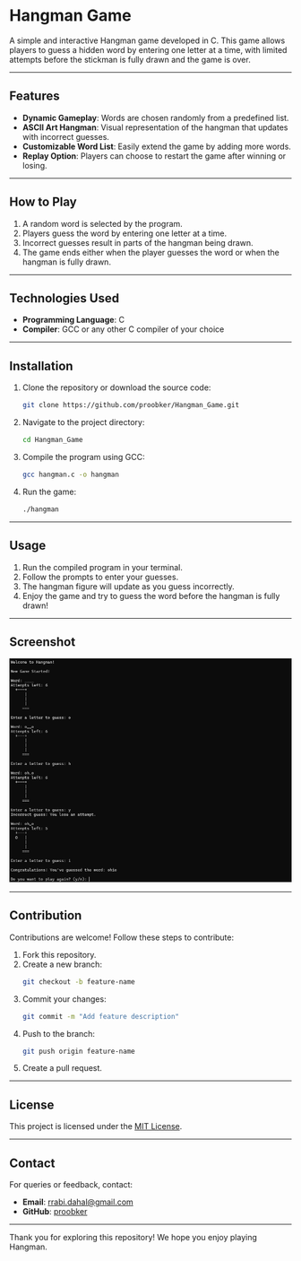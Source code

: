 
# Hangman Game

A simple and interactive Hangman game developed in C. This game allows players to guess a hidden word by entering one letter at a time, with limited attempts before the stickman is fully drawn and the game is over.

---

## Features

- **Dynamic Gameplay**: Words are chosen randomly from a predefined list.
- **ASCII Art Hangman**: Visual representation of the hangman that updates with incorrect guesses.
- **Customizable Word List**: Easily extend the game by adding more words.
- **Replay Option**: Players can choose to restart the game after winning or losing.

---

## How to Play

1. A random word is selected by the program.
2. Players guess the word by entering one letter at a time.
3. Incorrect guesses result in parts of the hangman being drawn.
4. The game ends either when the player guesses the word or when the hangman is fully drawn.

---

## Technologies Used

- **Programming Language**: C
- **Compiler**: GCC or any other C compiler of your choice

---

## Installation

1. Clone the repository or download the source code:

   ```bash
   git clone https://github.com/proobker/Hangman_Game.git
   ```

2. Navigate to the project directory:

   ```bash
   cd Hangman_Game
   ```

3. Compile the program using GCC:

   ```bash
   gcc hangman.c -o hangman
   ```

4. Run the game:

   ```bash
   ./hangman
   ```

---

## Usage

1. Run the compiled program in your terminal.
2. Follow the prompts to enter your guesses.
3. The hangman figure will update as you guess incorrectly.
4. Enjoy the game and try to guess the word before the hangman is fully drawn!

---

## Screenshot

![screenshot.png](screenshot.png)


---

## Contribution

Contributions are welcome! Follow these steps to contribute:

1. Fork this repository.
2. Create a new branch:
   ```bash
   git checkout -b feature-name
   ```
3. Commit your changes:
   ```bash
   git commit -m "Add feature description"
   ```
4. Push to the branch:
   ```bash
   git push origin feature-name
   ```
5. Create a pull request.

---

## License

This project is licensed under the [MIT License](LICENSE).

---

## Contact

For queries or feedback, contact:

- **Email**: [rrabi.dahal@gmail.com](mailto\:rrabi.dahal@gmail.com)
- **GitHub**: [proobker](https://github.com/proobker)

---

Thank you for exploring this repository! We hope you enjoy playing Hangman.
